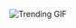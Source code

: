 ![Trending GIF](https://media2.giphy.com/media/v1.Y2lkPThiYjIxNzcyN3p1d3BpcWYyZzVkeXk5bDFvNHdsdzN3MWtrdzJsYnRrYWgyOXg2eiZlcD12MV9naWZzX3NlYXJjaCZjdD1n/566tFtJ7DQz1C0yg4c/giphy.gif)
